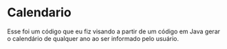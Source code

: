 # Calendario
Esse foi um código que eu fiz visando a partir de um código em Java gerar o calendário de qualquer ano ao ser informado pelo usuário.
